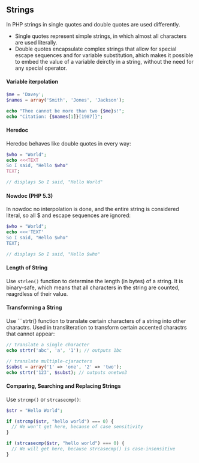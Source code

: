 ## Strings
In PHP strings in single quotes and double quotes are used differently.
- Single quotes represent simple strings, in which almost all characters are used literally.
- Double quotes encapsulate complex strings that allow for special escape sequences and for variable substitution, ahich makes it possible to embed the value of a variable deirctly in a string, without the need for any special operator.

#### Variable iterpolation
```php
$me = 'Davey';
$names = array('Smith', 'Jones', 'Jackson');

echo "Thee cannot be more than two {$me}s!";
echo "Citation: {$names[1]}[1987]}";
```

#### Heredoc
Heredoc behaves like double quotes in every way:
```php
$who = "World";
echo <<<TEXT
So I said, "Hello $who"
TEXT;

// displays So I said, "Hello World"
```

#### Nowdoc (PHP 5.3)
In nowdoc no interpolation is done, and the entire string is considered literal, so all $ and escape sequences are ignored:
```php
$who = "World";
echo <<<'TEXT'
So I said, "Hello $who"
TEXT;

// displays So I said, "Hello $who"
```

#### Length of String
Use ```strlen()``` function to determine the length (in bytes) of a string. It is binary-safe, which means that all characters in the string are counted, reagrdless of their value.

#### Transforming a String
Use ```strtr() function to translate certain characters of a string into other charactrs. Used in transliteration to transform certain accented charactrs that cannot appear:
```php
// translate a single character
echo strtr('abc', 'a', '1'); // outputs 1bc

// translate multiple-cjaracters
$subst = array('1' => 'one', '2' => 'two');
echo strtr('123', $subst); // outputs onetwo3
```

#### Comparing, Searching and Replacing Strings
Use ```strcmp()``` or ```strcasecmp()```:
```php
$str = "Hello World";

if (strcmp($str, "hello world") === 0) {
  // We won't get here, because of case sensitivity
}

if (strcasecmp($str, "hello world") === 0) {
  // We will get here, because strcasecmp() is case-insensitive
}
```

